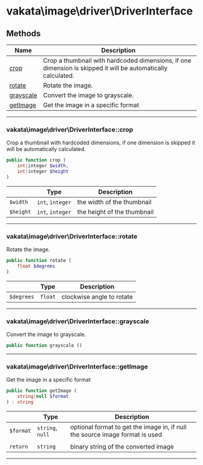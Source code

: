 # vakata\image\driver\DriverInterface


## Methods

| Name | Description |
|------|-------------|
|[crop](#vakata\image\driver\driverinterfacecrop)|Crop a thumbnail with hardcoded dimensions, if one dimension is skipped it will be automatically calculated.|
|[rotate](#vakata\image\driver\driverinterfacerotate)|Rotate the image.|
|[grayscale](#vakata\image\driver\driverinterfacegrayscale)|Convert the image to grayscale.|
|[getImage](#vakata\image\driver\driverinterfacegetimage)|Get the image in a specific format|

---



### vakata\image\driver\DriverInterface::crop
Crop a thumbnail with hardcoded dimensions, if one dimension is skipped it will be automatically calculated.  


```php
public function crop (  
    int|integer $width,  
    int|integer $height  
)   
```

|  | Type | Description |
|-----|-----|-----|
| `$width` | `int`, `integer` | the width of the thumbnail |
| `$height` | `int`, `integer` | the height of the thumbnail |

---


### vakata\image\driver\DriverInterface::rotate
Rotate the image.  


```php
public function rotate (  
    float $degrees  
)   
```

|  | Type | Description |
|-----|-----|-----|
| `$degrees` | `float` | clockwise angle to rotate |

---


### vakata\image\driver\DriverInterface::grayscale
Convert the image to grayscale.  


```php
public function grayscale ()   
```


---


### vakata\image\driver\DriverInterface::getImage
Get the image in a specific format  


```php
public function getImage (  
    string|null $format  
) : string    
```

|  | Type | Description |
|-----|-----|-----|
| `$format` | `string`, `null` | optional format to get the image in, if null the source image format is used |
|  |  |  |
| `return` | `string` | binary string of the converted image |

---

